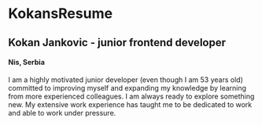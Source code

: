 # KokansResume
<h2>Kokan Jankovic - junior frontend developer</h2>
<h4>Nis, Serbia</h4>
<p>I am a highly motivated junior developer (even though I am 53 years old) 
committed to improving myself and expanding my knowledge by learning from 
more experienced colleagues. I am always ready to explore something new.
My extensive work experience has taught me to be dedicated to work and
able to work under pressure. </p>
